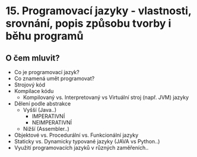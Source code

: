 # 15. Programovací jazyky - vlastnosti, srovnání, popis způsobu tvorby i běhu programů

## O čem mluvit?
- Co je programovací jazyk?
- Co znamená umět programovat?
- Strojový kód
- Kompilace kódu
  - Kompilovaný vs. Interpretovaný vs Virtuální stroj (např. JVM) jazyky
- Dělení podle abstrakce
  - Vyšší (Java..)
    - IMPERATIVNÍ
    - NEIMPERATIVNÍ   
  - Nižší (Assembler..)
- Objektové vs. Procedurální vs. Funkcionální jazyky  
- Staticky vs. Dynamicky typované jazyky (JAVA vs Python..)
- Využití programovacích jazyků v různých zaměřeních..
